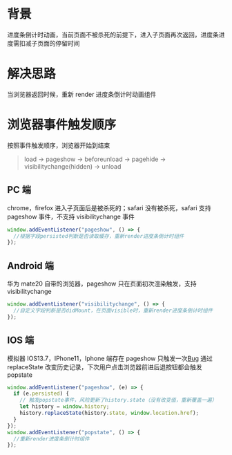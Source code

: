 # 背景

进度条倒计时动画，当前页面不被杀死的前提下，进入子页面再次返回，进度条进度需扣减子页面的停留时间

# 解决思路

当浏览器返回时候，重新 render 进度条倒计时动画组件

# 浏览器事件触发顺序

按照事件触发顺序，浏览器开始到结束

> load -> pageshow -> beforeunload -> pagehide -> visibilitychange(hidden) -> unload

## PC 端

chrome，firefox 进入子页面后是被杀死的；safari 没有被杀死，safari 支持 pageshow 事件，不支持 visibilitychange 事件

```javascript
window.addEventListener("pageshow", () => {
  //根据字段persisted判断是否读取缓存，重新render进度条倒计时组件
});
```

## Android 端

华为 mate20 自带的浏览器，pageshow 只在页面初次渲染触发，支持 visibilitychange

```javascript
window.addEventListener("visibilitychange", () => {
  //自定义字段判断是否didMount，在页面visible时，重新render进度条倒计时组件
});
```

## IOS 端

模拟器 IOS13.7，IPhone11，Iphone 端存在 pageshow 只触发一次[Bug](https://bugs.webkit.org/show_bug.cgi?id=156356)
通过 replaceState 改变历史记录，下次用户点击浏览器前进后退按钮都会触发 popstate

```javascript
window.addEventListener("pageshow", (e) => {
  if (e.persisted) {
    // 触发popstate事件，风险更新了history.state（没有改变值，重新覆盖一遍）
    let history = window.history;
    history.replaceState(history.state, window.location.href);
  }
});
window.addEventListener("popstate", () => {
  //重新render进度条倒计时组件
});
```
